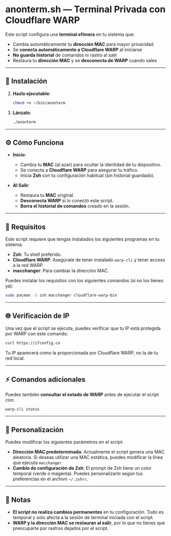 # **anonterm.sh** — Terminal Privada con Cloudflare WARP

Este script configura una **terminal efímera** en tu sistema que:

- Cambia automáticamente tu **dirección MAC** para mayor privacidad
- Se **conecta automáticamente a Cloudflare WARP** al iniciarse
- **No guarda historial** de comandos ni rastro al salir
- Restaura tu **dirección MAC** y se **desconecta de WARP** cuando sales

---

## 🚀 **Instalación**

2. **Hazlo ejecutable**:

   ```bash
   chmod +x ~/bin/anonterm
   ```

3. **Lánzalo**:

   ```bash
   ./anonterm
   ```

---

## ⚙️ **Cómo Funciona**

- **Inicio**: 
   - Cambia tu **MAC** (al azar) para ocultar la identidad de tu dispositivo.
   - Se conecta a **Cloudflare WARP** para asegurar tu tráfico.
   - Inicia **Zsh** con tu configuración habitual (sin historial guardado).

- **Al Salir**: 
   - Restaura tu **MAC** original.
   - **Desconecta WARP** si lo conectó este script.
   - **Borra el historial de comandos** creado en la sesión.

---

## 🔧 **Requisitos**

Este script requiere que tengas instalados los siguientes programas en tu sistema:

- **Zsh**: Tu shell preferido.
- **Cloudflare WARP**: Asegúrate de tener instalado `warp-cli` y tener acceso a la red WARP.
- **macchanger**: Para cambiar la dirección MAC.

Puedes instalar los requisitos con los siguientes comandos (si no los tienes ya):

```bash
sudo pacman -S zsh macchanger cloudflare-warp-bin
```

---

## 🌐 **Verificación de IP**

Una vez que el script se ejecuta, puedes verificar que tu IP está protegida por WARP con este comando:

```bash
curl https://ifconfig.co
```

Tu IP aparecerá como la proporcionada por Cloudflare WARP, no la de tu red local.

---

## ⚡ **Comandos adicionales**

Puedes también **consultar el estado de WARP** antes de ejecutar el script con:

```bash
warp-cli status
```

---

## 🧹 **Personalización**

Puedes modificar los siguientes parámetros en el script:

- **Dirección MAC predeterminada**: Actualmente el script genera una MAC aleatoria. Si deseas utilizar una MAC estática, puedes modificar la línea que ejecuta `macchanger`.
- **Cambio de configuración de Zsh**: El prompt de Zsh tiene un color temporal (verde o magenta). Puedes personalizarlo según tus preferencias en el archivo `~/.zshrc`.

---

## 🚨 **Notas**

- **El script no realiza cambios permanentes** en tu configuración. Todo es temporal y solo afecta a la sesión de terminal iniciada con el script.
- **WARP y la dirección MAC se restauran al salir**, por lo que no tienes que preocuparte por rastros dejados por el script.

